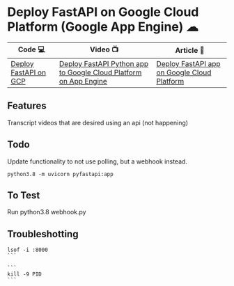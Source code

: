 # Deploy FastAPI on Google Cloud Platform (Google App Engine) ☁ 


| Code 💻 | Video 📺 | Article 📝 |
|----------|-------------|------|
| [Deploy FastAPI on GCP](https://github.com/windson/fastapi/tree/fastapi-deploy-google-cloud-platform) | [Deploy FastAPI Python app to Google Cloud Platform on App Engine](https://bit.ly/3g0VwFE) | [Deploy FastAPI app on Google Cloud Platform](https://bit.ly/3axKog8) |


## Features

Transcript videos that are desired using an api (not happening)

## Todo

Update functionality to not use polling, but a webhook instead.

```
python3.8 -m uvicorn pyfastapi:app
```

## To Test

Run python3.8 webhook.py 
## Troubleshotting

````
lsof -i :8000
```

```
kill -9 PID
```